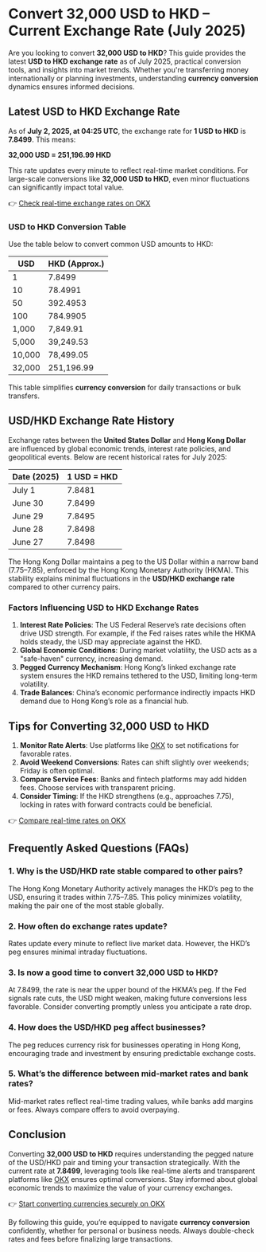 # Convert 32,000 USD to HKD – Current Exchange Rate (July 2025)  

Are you looking to convert **32,000 USD to HKD**? This guide provides the latest **USD to HKD exchange rate** as of July 2025, practical conversion tools, and insights into market trends. Whether you're transferring money internationally or planning investments, understanding **currency conversion** dynamics ensures informed decisions.  

## Latest USD to HKD Exchange Rate  

As of **July 2, 2025, at 04:25 UTC**, the exchange rate for **1 USD to HKD** is **7.8499**. This means:  

**32,000 USD = 251,196.99 HKD**  

This rate updates every minute to reflect real-time market conditions. For large-scale conversions like **32,000 USD to HKD**, even minor fluctuations can significantly impact total value.  

👉 [Check real-time exchange rates on OKX](https://bit.ly/okx-bonus)  

### USD to HKD Conversion Table  

Use the table below to convert common USD amounts to HKD:  

| USD       | HKD (Approx.) |  
|-----------|---------------|  
| 1         | 7.8499        |  
| 10        | 78.4991       |  
| 50        | 392.4953      |  
| 100       | 784.9905      |  
| 1,000     | 7,849.91      |  
| 5,000     | 39,249.53     |  
| 10,000    | 78,499.05     |  
| 32,000    | 251,196.99    |  

This table simplifies **currency conversion** for daily transactions or bulk transfers.  

## USD/HKD Exchange Rate History  

Exchange rates between the **United States Dollar** and **Hong Kong Dollar** are influenced by global economic trends, interest rate policies, and geopolitical events. Below are recent historical rates for July 2025:  

| Date (2025)      | 1 USD = HKD |  
|------------------|-------------|  
| July 1           | 7.8481      |  
| June 30          | 7.8499      |  
| June 29          | 7.8495      |  
| June 28          | 7.8498      |  
| June 27          | 7.8498      |  

The Hong Kong Dollar maintains a peg to the US Dollar within a narrow band (7.75–7.85), enforced by the Hong Kong Monetary Authority (HKMA). This stability explains minimal fluctuations in the **USD/HKD exchange rate** compared to other currency pairs.  

### Factors Influencing USD to HKD Exchange Rates  

1. **Interest Rate Policies**: The US Federal Reserve’s rate decisions often drive USD strength. For example, if the Fed raises rates while the HKMA holds steady, the USD may appreciate against the HKD.  
2. **Global Economic Conditions**: During market volatility, the USD acts as a "safe-haven" currency, increasing demand.  
3. **Pegged Currency Mechanism**: Hong Kong’s linked exchange rate system ensures the HKD remains tethered to the USD, limiting long-term volatility.  
4. **Trade Balances**: China’s economic performance indirectly impacts HKD demand due to Hong Kong’s role as a financial hub.  

## Tips for Converting 32,000 USD to HKD  

1. **Monitor Rate Alerts**: Use platforms like [OKX](https://bit.ly/okx-bonus) to set notifications for favorable rates.  
2. **Avoid Weekend Conversions**: Rates can shift slightly over weekends; Friday is often optimal.  
3. **Compare Service Fees**: Banks and fintech platforms may add hidden fees. Choose services with transparent pricing.  
4. **Consider Timing**: If the HKD strengthens (e.g., approaches 7.75), locking in rates with forward contracts could be beneficial.  

👉 [Compare real-time rates on OKX](https://bit.ly/okx-bonus)  

## Frequently Asked Questions (FAQs)  

### **1. Why is the USD/HKD rate stable compared to other pairs?**  
The Hong Kong Monetary Authority actively manages the HKD’s peg to the USD, ensuring it trades within 7.75–7.85. This policy minimizes volatility, making the pair one of the most stable globally.  

### **2. How often do exchange rates update?**  
Rates update every minute to reflect live market data. However, the HKD’s peg ensures minimal intraday fluctuations.  

### **3. Is now a good time to convert 32,000 USD to HKD?**  
At 7.8499, the rate is near the upper bound of the HKMA’s peg. If the Fed signals rate cuts, the USD might weaken, making future conversions less favorable. Consider converting promptly unless you anticipate a rate drop.  

### **4. How does the USD/HKD peg affect businesses?**  
The peg reduces currency risk for businesses operating in Hong Kong, encouraging trade and investment by ensuring predictable exchange costs.  

### **5. What’s the difference between mid-market rates and bank rates?**  
Mid-market rates reflect real-time trading values, while banks add margins or fees. Always compare offers to avoid overpaying.  

## Conclusion  

Converting **32,000 USD to HKD** requires understanding the pegged nature of the USD/HKD pair and timing your transaction strategically. With the current rate at **7.8499**, leveraging tools like real-time alerts and transparent platforms like [OKX](https://bit.ly/okx-bonus) ensures optimal conversions. Stay informed about global economic trends to maximize the value of your currency exchanges.  

👉 [Start converting currencies securely on OKX](https://bit.ly/okx-bonus)  

By following this guide, you’re equipped to navigate **currency conversion** confidently, whether for personal or business needs. Always double-check rates and fees before finalizing large transactions.